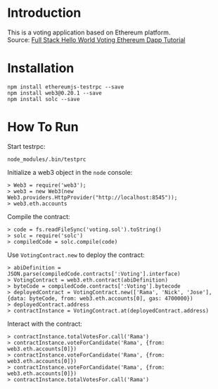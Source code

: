 # Introduction
This is a voting application based on Ethereum platform.  
Source: [Full Stack Hello World Voting Ethereum Dapp Tutorial](https://medium.com/@mvmurthy/full-stack-hello-world-voting-ethereum-dapp-tutorial-part-1-40d2d0d807c2)

# Installation
```
npm install ethereumjs-testrpc --save
npm install web3@0.20.1 --save
npm install solc --save
```

# How To Run
Start testrpc:
```
node_modules/.bin/testprc
```
Initialize a web3 object in the `node` console:
```
> Web3 = require('web3');
> web3 = new Web3(new Web3.providers.HttpProvider("http://localhost:8545"));
> web3.eth.accounts
```
Compile the contract:
```
> code = fs.readFileSync('voting.sol').toString()
> solc = require('solc')
> compiledCode = solc.compile(code)
```
Use `VotingContract.new` to deploy the contract:
```
> abiDefinition = JSON.parse(compiledCode.contracts[':Voting'].interface)
> VotingContract = web3.eth.contract(abiDefinition)
> byteCode = compiledCode.contracts[':Voting'].bytecode
> deployedContract = VotingContract.new(['Rama', 'Nick', 'Jose'], {data: byteCode, from: web3.eth.accounts[0], gas: 4700000})
> deployedContract.address
> contractInstance = VotingContract.at(deployedContract.address)
```
Interact with the contract:
```
> contractInstance.totalVotesFor.call('Rama')
> contractInstance.voteForCandidate('Rama', {from: web3.eth.accounts[0]})
> contractInstance.voteForCandidate('Rama', {from: web3.eth.accounts[0]})
> contractInstance.voteForCandidate('Rama', {from: web3.eth.accounts[0]})
> contractInstance.totalVotesFor.call('Rama')
```
